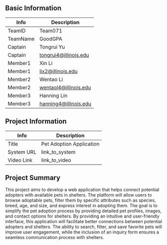 ## Basic Information

|   Info      |        Description     |
| ----------- | ---------------------- |
| TeamID      |         Team071        |
| TeamName    |         GoodGPA        |
| Captain     |       Tongrui Yu       |
| Captain     |  tongrui4@illinois.edu |
| Member1     |          Xin Li        |
| Member1     |   lix2@illinois.edu    |
| Member2     |        Wentao Li       |
| Member2     |  wentaol4@illinois.edu |
| Member3     |       Hanning Lin      |
| Member3     |  hanning4@illinois.edu |

## Project Information

|   Info      |        Description     |
| ----------- | ---------------------- |
|  Title      |Pet Adoption Application|
| System URL  |      link_to_system    |
| Video Link  |      link_to_video     |

## Project Summary

This project aims to develop a web application that helps connect potential adopters with available pets in shelters. The platform will allow users to browse adoptable pets, filter them by specific attributes such as species, breed, age, and size, and express interest in adopting them. The goal is to simplify the pet adoption process by providing detailed pet profiles, images, and contact options for shelters. By providing an intuitive and user-friendly interface, this application will facilitate better connections between potential adopters and shelters. The ability to search, filter, and save favorite pets will improve user engagement, while the inclusion of an inquiry form ensures a seamless communication process with shelters.
